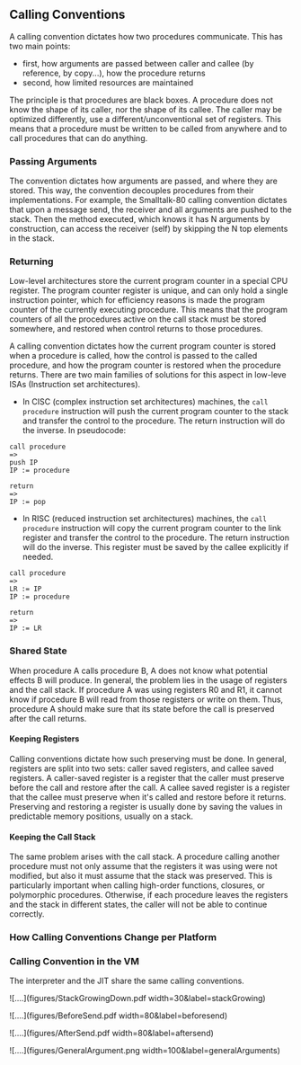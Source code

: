 ## Calling Conventions

A calling convention dictates how two procedures communicate.
This has two main points:

 - first, how arguments are passed between caller and callee (by reference, by copy...), how the procedure returns
 - second, how limited resources are maintained

The principle is that procedures are black boxes.
A procedure does not know the shape of its caller, nor the shape of its callee.
The caller may be optimized differently, use a different/unconventional set of registers.
This means that a procedure must be written to be called from anywhere and to call procedures that can do anything.


### Passing Arguments

The convention dictates how arguments are passed, and where they are stored.
This way, the convention decouples procedures from their implementations.
For example, the Smalltalk-80 calling convention dictates that upon a message send, the receiver and all arguments are pushed to the stack. Then the method executed, which knows it has N arguments by construction, can access the receiver (self) by skipping the N top elements in the stack.

### Returning

Low-level architectures store the current program counter in a special CPU register.
The program counter register is unique, and can only hold a single instruction pointer, which for efficiency reasons is made the program counter of the currently executing procedure.
This means that the program counters of all the procedures active on the call stack must be stored somewhere, and restored when control returns to those procedures.

A calling convention dictates how the current program counter is stored when a procedure is called, how the control is passed to the called procedure, and how the program counter is restored when the procedure returns. There are two main families of solutions for this aspect in low-leve ISAs (Instruction set architectures).

- In CISC (complex instruction set architectures) machines, the `call procedure` instruction will push the current program counter to the stack and transfer the control to the procedure. The return instruction will do the inverse. In pseudocode:


```
call procedure
=>
push IP
IP := procedure

return
=>
IP := pop
```

- In RISC (reduced instruction set architectures) machines, the `call procedure` instruction will copy the current program counter to the link register and transfer the control to the procedure. The return instruction will do the inverse. This register must be saved by the callee explicitly if needed.


```
call procedure
=>
LR := IP
IP := procedure

return
=>
IP := LR
```



### Shared State

When procedure A calls procedure B, A does not know what potential effects B will produce.
In general, the problem lies in the usage of registers and the call stack.
If procedure A was using registers R0 and R1, it cannot know if procedure B will read from those registers or write on them.
Thus, procedure A should make sure that its state before the call is preserved after the call returns.

#### Keeping Registers

Calling conventions dictate how such preserving must be done.
In general, registers are split into two sets: caller saved registers, and callee saved registers.
A caller-saved register is a register that the caller must preserve before the call and restore after the call.
A callee saved register is a register that the callee must preserve when it's called and restore before it returns.
Preserving and restoring a register is usually done by saving the values in predictable memory positions, usually on a stack.

#### Keeping the Call Stack

The same problem arises with the call stack. A procedure calling another procedure must not only assume that the registers it was using were not modified, but also it must assume that the stack was preserved.
This is particularly important when calling high-order functions, closures, or polymorphic procedures.
Otherwise, if each procedure leaves the registers and the stack in different states, the caller will not be able to continue correctly.

### How Calling Conventions Change per Platform


### Calling Convention in the VM

The interpreter and the JIT share the same calling conventions.


![....](figures/StackGrowingDown.pdf width=30&label=stackGrowing)

![....](figures/BeforeSend.pdf width=80&label=beforesend)

![....](figures/AfterSend.pdf width=80&label=aftersend)

![....](figures/GeneralArgument.png width=100&label=generalArguments)

